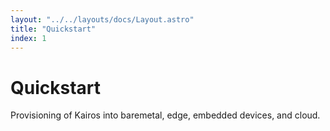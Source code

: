 ```yaml
---
layout: "../../layouts/docs/Layout.astro"
title: "Quickstart"
index: 1
---
```


# Quickstart

Provisioning of Kairos into baremetal, edge, embedded devices, and cloud.
